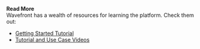 **Read More**<br/>
Wavefront has a wealth of resources for learning the platform. Check them out:

- [Getting Started Tutorial](https://docs.wavefront.com/tutorial_getting_started.html)
- [Tutorial and Use Case Videos](https://docs.wavefront.com/label_videos.html)
